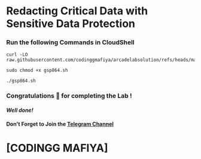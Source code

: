 # Redacting Critical Data with Sensitive Data Protection

### Run the following Commands in CloudShell

```
curl -LO raw.githubusercontent.com/codinggmafiya/arcadelabsolution/refs/heads/main/gsp864.sh

sudo chmod +x gsp864.sh

./gsp864.sh
```

### Congratulations 🎉 for completing the Lab !

#### *Well done!*

#### Don't Forget to Join the [Telegram Channel]([https://t.me/CODINGGMAFIYA])

# [CODINGG MAFIYA]
